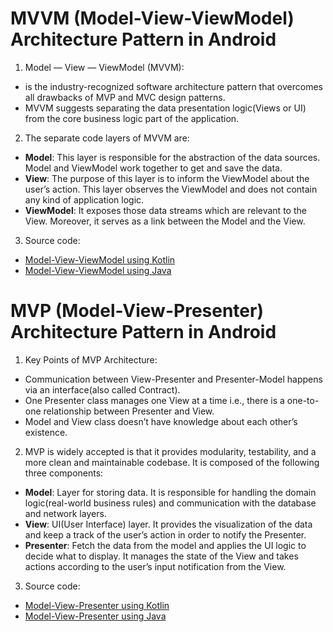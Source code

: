 # MVVM (Model-View-ViewModel) Architecture Pattern in Android
1. Model — View — ViewModel (MVVM):
 - is the industry-recognized software architecture pattern that overcomes all drawbacks of MVP and MVC design patterns. 
 - MVVM suggests separating the data presentation logic(Views or UI) from the core business logic part of the application.

2. The separate code layers of MVVM are:
 - **Model**: This layer is responsible for the abstraction of the data sources. Model and ViewModel work together to get and save the data.
 - **View**: The purpose of this layer is to inform the ViewModel about the user’s action. This layer observes the ViewModel and does not contain any kind of application logic.
 - **ViewModel**: It exposes those data streams which are relevant to the View. Moreover, it serves as a link between the Model and the View.

3. Source code:
 - [Model-View-ViewModel using Kotlin](https://github.com/williamvietnam/android-architectures/tree/main/Model-View-ViewModel-Kotlin)
 - [Model-View-ViewModel using Java](https://github.com/williamvietnam/android-architectures/tree/main/Model-View-ViewModel-Java)

# MVP (Model-View-Presenter) Architecture Pattern in Android
1. Key Points of MVP Architecture:
 -  Communication between View-Presenter and Presenter-Model happens via an interface(also called Contract).
 - One Presenter class manages one View at a time i.e., there is a one-to-one relationship between Presenter and View.
 - Model and View class doesn’t have knowledge about each other’s existence.

2. MVP is widely accepted is that it provides modularity, testability, and a more clean and maintainable codebase. It is composed of the following three components:
 - **Model**: Layer for storing data. It is responsible for handling the domain logic(real-world business rules) and communication with the database and network layers.
 - **View**: UI(User Interface) layer. It provides the visualization of the data and keep a track of the user’s action in order to notify the Presenter.
 - **Presenter**: Fetch the data from the model and applies the UI logic to decide what to display. It manages the state of the View and takes actions according to the user’s input notification from the View.

3. Source code:
 - [Model-View-Presenter using Kotlin](https://github.com/williamvietnam/android-architectures/tree/main/Model-View-Presenter-Kotlin)
 - [Model-View-Presenter using Java](https://github.com/williamvietnam/android-architectures/tree/main/Model-View-Presenter-Java)
